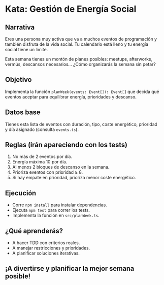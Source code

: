 # Kata: Gestión de Energía Social

## Narrativa

Eres una persona muy activa que va a muchos eventos de programación y también disfruta de la vida social. Tu calendario está lleno y tu energía social tiene un límite.

Esta semana tienes un montón de planes posibles: meetups, afterworks, vermús, descansos necesarios... ¿Cómo organizarás la semana sin petar?

## Objetivo

Implementa la función `planWeek(events: Event[]): Event[]` que decida qué eventos aceptar para equilibrar energía, prioridades y descanso.

## Datos base

Tienes esta lista de eventos con duración, tipo, coste energético, prioridad y día asignado (consulta `events.ts`).

## Reglas (irán apareciendo con los tests)

1. No más de 2 eventos por día.
2. Energía máxima 10 por día.
3. Al menos 2 bloques de descanso en la semana.
4. Prioriza eventos con prioridad ≥ 8.
5. Si hay empate en prioridad, prioriza menor coste energético.

## Ejecución

- Corre `npm install` para instalar dependencias.
- Ejecuta `npm test` para correr los tests.
- Implementa la función en `src/planWeek.ts`.

## ¿Qué aprenderás?

- A hacer TDD con criterios reales.
- A manejar restricciones y prioridades.
- A planificar soluciones iterativas.

## ¡A divertirse y planificar la mejor semana posible!